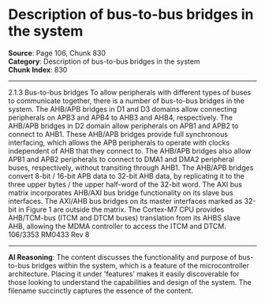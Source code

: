 # Description of bus-to-bus bridges in the system

**Source**: Page 106, Chunk 830  
**Category**: Description of bus-to-bus bridges in the system  
**Chunk Index**: 830

---

2.1.3 Bus-to-bus bridges
To allow peripherals with different types of buses to communicate together, there is a
number of bus-to-bus bridges in the system.
The AHB/APB bridges in D1 and D3 domains allow connecting peripherals on APB3 and
APB4 to AHB3 and AHB4, respectively. The AHB/APB bridges in D2 domain allow
peripherals on APB1 and APB2 to connect to AHB1. These AHB/APB bridges provide full
synchronous interfacing, which allows the APB peripherals to operate with clocks
independent of AHB that they connect to.
The AHB/APB bridges also allow APB1 and APB2 peripherals to connect to DMA1 and
DMA2 peripheral buses, respectively, without transiting through AHB1.
The AHB/APB bridges convert 8-bit / 16-bit APB data to 32-bit AHB data, by replicating it to
the three upper bytes / the upper half-word of the 32-bit word.
The AXI bus matrix incorporates AHB/AXI bus bridge functionality on its slave bus
interfaces. The AXI/AHB bus bridges on its master interfaces marked as 32-bit in Figure 1
are outside the matrix.
The Cortex-M7 CPU provides AHB/TCM-bus (ITCM and DTCM buses) translation from its
AHBS slave AHB, allowing the MDMA controller to access the ITCM and DTCM.
106/3353 RM0433 Rev 8

---

**AI Reasoning**: The content discusses the functionality and purpose of bus-to-bus bridges within the system, which is a feature of the microcontroller architecture. Placing it under 'features' makes it easily discoverable for those looking to understand the capabilities and design of the system. The filename succinctly captures the essence of the content.
